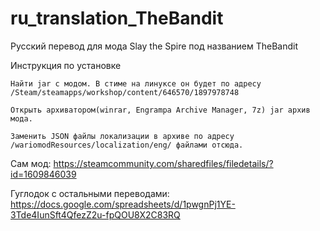 # ru_translation_TheBandit
Русский перевод для мода Slay the Spire под названием TheBandit

Инструкция по установке

    Найти jar с модом. В стиме на линуксе он будет по адресу /Steam/steamapps/workshop/content/646570/1897978748

    Открыть архиватором(winrar, Engrampa Archive Manager, 7z) jar архив мода. 

    Заменить JSON файлы локализации в архиве по адресу /wariomodResources/localization/eng/ файлами отсюда.
    


Сам мод: https://steamcommunity.com/sharedfiles/filedetails/?id=1609846039

Гуглодок с остальными переводами: https://docs.google.com/spreadsheets/d/1pwgnPj1YE-3Tde4IunSft4QfezZ2u-fpQOU8X2C83RQ   
   
  
